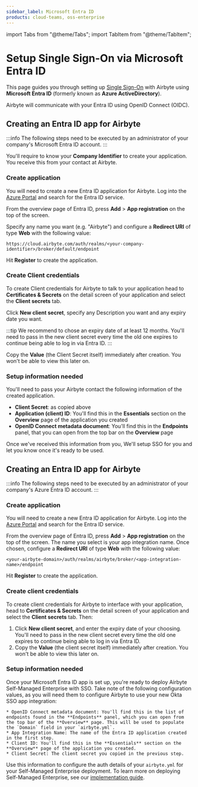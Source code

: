 ```yaml
---
sidebar_label: Microsoft Entra ID
products: cloud-teams, oss-enterprise
---
```


import Tabs from "@theme/Tabs"; import TabItem from "@theme/TabItem";

# Setup Single Sign-On via Microsoft Entra ID

This page guides you through setting up [Single Sign-On](../sso.md) with Airbyte using **Microsoft
Entra ID** (formerly known as **Azure ActiveDirectory**).

Airbyte will communicate with your Entra ID using OpenID Connect (OIDC).

<Tabs groupId="cloud-hosted">
<TabItem value="Cloud" label="Cloud">

## Creating an Entra ID app for Airbyte

:::info The following steps need to be executed by an administrator of your company's Microsoft
Entra ID account. :::

You'll require to know your **Company Identifier** to create your application. You receive this from
your contact at Airbyte.

### Create application

You will need to create a new Entra ID application for Airbyte. Log into the
[Azure Portal](https://portal.azure.com/) and search for the Entra ID service.

From the overview page of Entra ID, press **Add** > **App registration** on the top of the screen.

Specify any name you want (e.g. "Airbyte") and configure a **Redirect URI** of type **Web** with the
following value:

```
https://cloud.airbyte.com/auth/realms/<your-company-identifier>/broker/default/endpoint
```

Hit **Register** to create the application.

### Create Client credentials

To create Client credentials for Airbyte to talk to your application head to **Certificates &
Secrets** on the detail screen of your application and select the **Client secrets** tab.

Click **New client secret**, specify any Description you want and any expiry date you want.

:::tip We recommend to chose an expiry date of at least 12 months. You'll need to pass in the new
client secret every time the old one expires to continue being able to log in via Entra ID. :::

Copy the **Value** (the Client Secret itself) immediately after creation. You won't be able to view
this later on.

### Setup information needed

You'll need to pass your Airbyte contact the following information of the created application.

- **Client Secret**: as copied above
- **Application (client) ID**: You'll find this in the **Essentials** section on the **Overview**
  page of the application you created
- **OpenID Connect metadata document**: You'll find this in the **Endpoints** panel, that you can
  open from the top bar on the **Overview** page

Once we've received this information from you, We'll setup SSO for you and let you know once it's
ready to be used.

</TabItem>
<TabItem value="Self-Managed" label="Self-Managed">

## Creating an Entra ID app for Airbyte

:::info The following steps need to be executed by an administrator of your company's Azure Entra ID
account. :::

### Create application

You will need to create a new Entra ID application for Airbyte. Log into the
[Azure Portal](https://portal.azure.com/) and search for the Entra ID service.

From the overview page of Entra ID, press **Add** > **App registration** on the top of the screen.
The name you select is your app integration name. Once chosen, configure a **Redirect URI** of type
**Web** with the following value:

```
<your-airbyte-domain>/auth/realms/airbyte/broker/<app-integration-name>/endpoint
```

Hit **Register** to create the application.

### Create client credentials

To create client credentials for Airbyte to interface with your application, head to **Certificates
& Secrets** on the detail screen of your application and select the **Client secrets** tab. Then:

1. Click **New client secret**, and enter the expiry date of your choosing. You'll need to pass in
   the new client secret every time the old one expires to continue being able to log in via Entra
   ID.
2. Copy the **Value** (the client secret itself) immediately after creation. You won't be able to
   view this later on.

### Setup information needed

Once your Microsoft Entra ID app is set up, you're ready to deploy Airbyte Self-Managed Enterprise
with SSO. Take note of the following configuration values, as you will need them to configure
Airbyte to use your new Okta SSO app integration:

    * OpenID Connect metadata document: You'll find this in the list of endpoints found in the **Endpoints** panel, which you can open from the top bar of the **Overview** page. This will be used to populate the `Domain` field in your `airbyte.yml`.
    * App Integration Name: The name of the Entra ID application created in the first step.
    * Client ID: You'll find this in the **Essentials** section on the **Overview** page of the application you created.
    * Client Secret: The client secret you copied in the previous step.

Use this information to configure the auth details of your `airbyte.yml` for your Self-Managed
Enterprise deployment. To learn more on deploying Self-Managed Enterprise, see our
[implementation guide](/enterprise-setup/implementation-guide).

</TabItem>
</Tabs>
